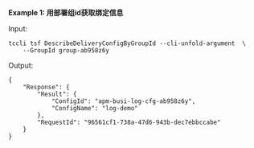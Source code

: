 **Example 1: 用部署组id获取绑定信息**



Input: 

```
tccli tsf DescribeDeliveryConfigByGroupId --cli-unfold-argument  \
    --GroupId group-ab958z6y
```

Output: 
```
{
    "Response": {
        "Result": {
            "ConfigId": "apm-busi-log-cfg-ab958z6y",
            "ConfigName": "log-demo"
        },
        "RequestId": "96561cf1-738a-47d6-943b-dec7ebbccabe"
    }
}
```

